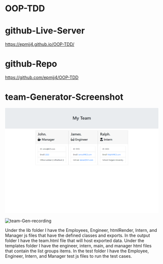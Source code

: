 # OOP-TDD

# github-Live-Server

 https://epmjj4.github.io/OOP-TDD/

 # github-Repo

 https://github.com/epmjj4/OOP-TDD

 # team-Generator-Screenshot

 ![team-Gen](https://raw.githubusercontent.com/epmjj4/OOP-TDD/main/assets/OOP-TDD-Screenshot.png "team-Generator-Screenshot")

 ![team-Gen-recording](https://drive.google.com/file/d/1c-2Uk2j6o8eD9_IaXywCGsr7Na9hc55b/view)

 Under the lib folder I have the Employees, Engineer, htmlRender, Intern, and Manager js files that have the defined classes and exports. In the output folder I have the team.html file that will host exported data. Under the templates folder I have the engineer, intern, main, and manager html files that contain the list groups items. In the test folder I have the Employee, Engineer, Intern, and Manager test js files to run the test cases. 